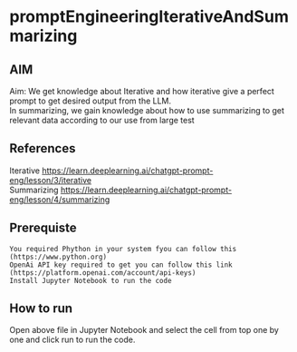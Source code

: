 # promptEngineeringIterativeAndSummarizing

## AIM
Aim: We get knowledge about Iterative and how iterative give a perfect prompt to get desired output from the LLM. <br/>
In summarizing, we gain knowledge about how to use summarizing to get relevant data according to our use from large test

## References
Iterative https://learn.deeplearning.ai/chatgpt-prompt-eng/lesson/3/iterative <br/>
Summarizing https://learn.deeplearning.ai/chatgpt-prompt-eng/lesson/4/summarizing

## Prerequiste
` You required Phython in your system fyou can follow this (https://www.python.org) ` <br/>
` OpenAi API key required to get you can follow this link (https://platform.openai.com/account/api-keys) `<br/>
` Install Jupyter Notebook to run the code `

## How to run

Open above file in Jupyter Notebook and select the cell from top one by one and click run to run the code.
